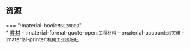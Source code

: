## 资源  
=== ":material-book:`MSE20009`"  
    * [教材](https://api.mir6.com/api/lanzou?url=https://cqu-openlib.lanzout.com/iBlL62obhheb&down=true) - :material-format-quote-open:`工程材料` - :material-account:`刘天模` - :material-printer:`机械工业出版社`  